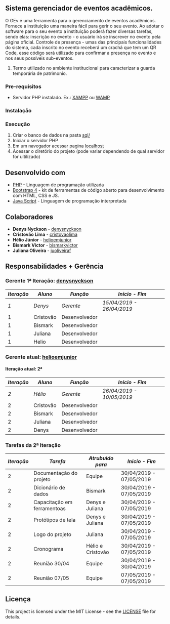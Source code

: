 ## Sistema gerenciador de eventos acadêmicos.

 O GEv é uma ferramenta para o gerenciamento de eventos acadêmicos. Fornece a instituição uma maneira fácil para gerir o seu evento. Ao adotar o software para o seu evento a instituição poderá fazer diversas tarefas, sendo elas: inscrição no evento - o usuário irá se inscrever no evento pela página oficial. Controle de presença - umas das principais funcionalidades do sistema, cada inscrito no evento receberá um crachá que tem um QR Code, esse código será utilizado para confirmar a presença no evento e nos seus possíveis sub-eventos.

1. Termo utilizado no ambiente institucional para caracterizar a guarda temporária de patrimonio.

### Pre-requisitos

* Servidor PHP instalado. Ex.: [XAMPP](https://www.apachefriends.org/download.html) ou [WAMP](http://www.wampserver.com/en/)

### Instalação

### Execução

1. Criar o banco de dados na pasta [sql/](https://github.com/rodrigoaggeu/GP3U/tree/master/sql)
2. Iniciar o servidor PHP
3. Em um navegador acessar pagina [localhost](http://localhost)
4. Acessar o diretório do projeto (pode variar dependendo de qual servidor for ultilizado)

## Desenvolvido com

* [PHP](http://php.net/) - Linguagem de programação utilizada
* [Bootstrap 4](https://getbootstrap.com/) - kit de ferramentas de código aberto para desenvolvimento com HTML, CSS e JS.
* [Java Script](https://www.javascript.com/) - Linguagem de programação interpretada

## Colaboradores

* **Denys Nyckson** - [denysnyckson](https://github.com/denysnyckson)
* **Cristovão Lima** - [cristovaolima](https://github.com/cristovaolima)
* **Hélio Júnior** - [helioemjunior](https://github.com/helioemjunior)
* **Bismark Victor** - [bismarkvictor](https://github.com/bismarkvictor)
* **Juliana Oliveira** - [juoliveiraf](https://github.com/juoliveiraf)

## Responsabilidades + Gerência

### Gerente 1ª Iteração: [denysnyckson](https://github.com/denysnyckson)


| *Iteração* | *Aluno*     | *Função*      | *Inicio - Fim*          |
| ---------- | ----------- | ------------- | ----------------------- |
| *1*        | *Denys*     | *Gerente*     |*15/04/2019 - 26/04/2019*|
| 1          | Cristovão   | Desenvolvedor |                         |
| 1          | Bismark     | Desenvolvedor |                         |
| 1          | Juliana     | Desenvolvedor |                         |
| 1          | Helio       | Desenvolvedor |                         |


### Gerente atual: [helioemjunior](https://github.com/helioemjunior)

#### Iteração atual: 2ª

| *Iteração* | *Aluno*     | *Função*      | *Inicio - Fim*          |
| ---------- | ----------- | ------------- | ----------------------- |
| *2*        | *Hélio*     | *Gerente*     |*26/04/2019 - 10/05/2019*|
| 2          | Cristovão   | Desenvolvedor |                         |
| 2          | Bismark     | Desenvolvedor |                         |
| 2          | Juliana     | Desenvolvedor |                         |
| 2          | Denys       | Desenvolvedor |                         |


### Tarefas da 2ª Iteração

| *Iteração* |          *Tarefa*           | *Atrubuido para*  | *Inicio - Fim*          |
| ---------- | --------------------------- | ----------------- | ----------------------- |
| 2          | Documentação do projeto     | Equipe            | 30/04/2019 - 07/05/2019 |
| 2          | Dicionário de dados         | Bismark           | 30/04/2019 - 07/05/2019 |
| 2          | Capacitação em ferramentoas | Denys e Juliana   | 30/04/2019 - 07/05/2019 |
| 2          | Protótipos de tela          | Denys e Juliana   | 30/04/2019 - 07/05/2019 |
| 2          | Logo do projeto             | Juliana           | 30/04/2019 - 07/05/2019 |
| 2          | Cronograma                  | Hélio e Cristovão | 30/04/2019 - 07/05/2019 |
| 2          | Reunião 30/04               | Equipe            | 30/04/2019 - 30/04/2019 |
| 2          | Reunião 07/05               | Equipe            | 07/05/2019 - 07/05/2019 |





## Licença

This project is licensed under the MIT License - see the [LICENSE](https://github.com/denysnyckson/SISGES/blob/master/LICENSE) file for details.
